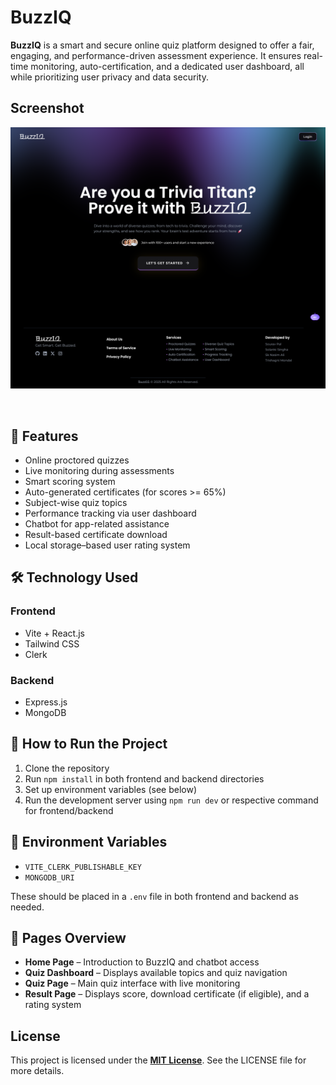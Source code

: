 # BuzzIQ 

**BuzzIQ** is a smart and secure online quiz platform designed to offer a fair, engaging, and performance-driven assessment experience. It ensures real-time monitoring, auto-certification, and a dedicated user dashboard, all while prioritizing user privacy and data security.

## Screenshot
<img src="client/public/BuzzIQ_UI.png" alt="BuzzIQ Website's UI" />


&nbsp;

## 🚀 Features
- Online proctored quizzes
- Live monitoring during assessments
- Smart scoring system
- Auto-generated certificates (for scores >= 65%)
- Subject-wise quiz topics 
- Performance tracking via user dashboard
- Chatbot for app-related assistance 
- Result-based certificate download
- Local storage–based user rating system 

## 🛠️ Technology Used

### Frontend
- Vite + React.js
- Tailwind CSS
- Clerk  

### Backend
- Express.js
- MongoDB

## 🧾 How to Run the Project
1. Clone the repository
2. Run `npm install` in both frontend and backend directories
3. Set up environment variables (see below)
4. Run the development server using `npm run dev` or respective command for frontend/backend

## 🔐 Environment Variables
- `VITE_CLERK_PUBLISHABLE_KEY`
- `MONGODB_URI`

These should be placed in a `.env` file in both frontend and backend as needed.

## 🧭 Pages Overview
- **Home Page** – Introduction to BuzzIQ and chatbot access
- **Quiz Dashboard** – Displays available topics and quiz navigation
- **Quiz Page** – Main quiz interface with live monitoring
- **Result Page** – Displays score, download certificate (if eligible), and a rating system

## License

This project is licensed under the **[MIT License](https://choosealicense.com/licenses/mit/)**. See the LICENSE file for more details.
